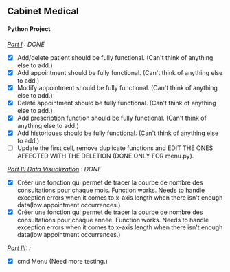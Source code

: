 ## Cabinet Medical
#### Python Project
_<ins>Part I</ins> : DONE_ 
- [x] Add/delete patient should be fully functional. (Can't think of anything else to add.)
- [x] Add appointment should be fully functional. (Can't think of anything else to add.)
- [x] Modify appointment should be fully functional. (Can't think of anything else to add.)
- [x] Delete appointment should be fully functional. (Can't think of anything else to add.)
- [x] Add prescription function should be fully functional. (Can't think of anything else to add.)
- [x] Add historiques should be fully functional. (Can't think of anything else to add.)
- [ ] Update the first cell, remove duplicate functions and EDIT THE ONES AFFECTED WITH THE DELETION (DONE ONLY FOR menu.py).

_<ins>Part II: Data Visualization</ins> : DONE_
- [x] Créer une fonction qui permet de tracer la courbe de nombre des consultations pour
chaque mois. Function works. Needs to handle exception errors when it comes to x-axis length when there isn't enough data(low appointment occurrences.)
- [x] Créer une fonction qui permet de tracer la courbe de nombre des consultations pour
chaque année. Function works. Needs to handle exception errors when it comes to x-axis length when there isn't enough data(low appointment occurrences.)

_<ins>Part III:</ins> :_
- [x] cmd Menu (Need more testing.)



 
